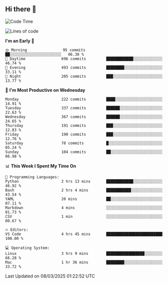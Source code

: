 ## Hi there 👋

<!--
**Wangmerlyn/Wangmerlyn** is a ✨ _special_ ✨ repository because its `README.md` (this file) appears on your GitHub profile.

Here are some ideas to get you started:

- 🔭 I’m currently working on ...
- 🌱 I’m currently learning ...
- 👯 I’m looking to collaborate on ...
- 🤔 I’m looking for help with ...
- 💬 Ask me about ...
- 📫 How to reach me: ...
- 😄 Pronouns: ...
- ⚡ Fun fact: ...
-->
<!--START_SECTION:waka-->
![Code Time](http://img.shields.io/badge/Code%20Time-82%20hrs%2043%20mins-blue)

![Lines of code](https://img.shields.io/badge/From%20Hello%20World%20I%27ve%20Written-8.6%20million%20lines%20of%20code-blue)

**I'm an Early 🐤** 

```text
🌞 Morning                95 commits          ██░░░░░░░░░░░░░░░░░░░░░░░   06.38 % 
🌆 Daytime                696 commits         ████████████░░░░░░░░░░░░░   46.74 % 
🌃 Evening                493 commits         ████████░░░░░░░░░░░░░░░░░   33.11 % 
🌙 Night                  205 commits         ███░░░░░░░░░░░░░░░░░░░░░░   13.77 % 
```
📅 **I'm Most Productive on Wednesday** 

```text
Monday                   222 commits         ████░░░░░░░░░░░░░░░░░░░░░   14.91 % 
Tuesday                  337 commits         ██████░░░░░░░░░░░░░░░░░░░   22.63 % 
Wednesday                367 commits         ██████░░░░░░░░░░░░░░░░░░░   24.65 % 
Thursday                 191 commits         ███░░░░░░░░░░░░░░░░░░░░░░   12.83 % 
Friday                   190 commits         ███░░░░░░░░░░░░░░░░░░░░░░   12.76 % 
Saturday                 78 commits          █░░░░░░░░░░░░░░░░░░░░░░░░   05.24 % 
Sunday                   104 commits         ██░░░░░░░░░░░░░░░░░░░░░░░   06.98 % 
```


📊 **This Week I Spent My Time On** 

```text
💬 Programming Languages: 
Python                   2 hrs 13 mins       ████████████░░░░░░░░░░░░░   46.92 % 
Bash                     2 hrs 4 mins        ███████████░░░░░░░░░░░░░░   43.54 % 
YAML                     20 mins             ██░░░░░░░░░░░░░░░░░░░░░░░   07.11 % 
Markdown                 4 mins              ░░░░░░░░░░░░░░░░░░░░░░░░░   01.73 % 
CSV                      1 min               ░░░░░░░░░░░░░░░░░░░░░░░░░   00.67 % 

🔥 Editors: 
VS Code                  4 hrs 45 mins       █████████████████████████   100.00 % 

💻 Operating System: 
Linux                    3 hrs 9 mins        █████████████████░░░░░░░░   66.28 % 
Mac                      1 hr 36 mins        ████████░░░░░░░░░░░░░░░░░   33.72 % 
```


 Last Updated on 08/03/2025 01:22:52 UTC
<!--END_SECTION:waka-->
